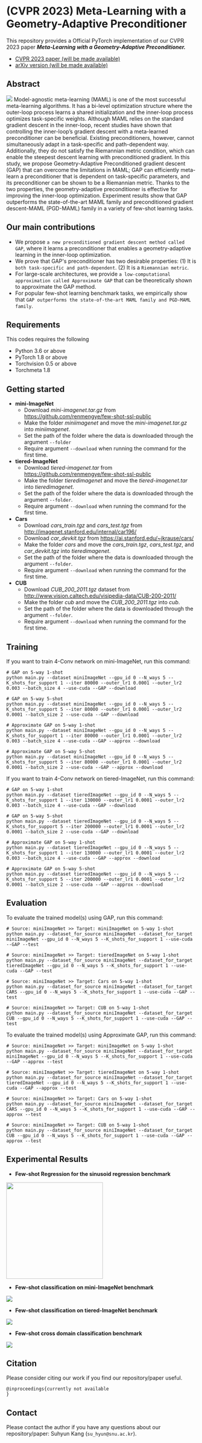# (CVPR 2023) Meta-Learning with a Geometry-Adaptive Preconditioner

This repository provides a Official PyTorch implementation of our CVPR 2023 paper ***Meta-Learning with a Geometry-Adaptive Preconditioner.***
+ [CVPR 2023 paper (will be made available)](https://...) 
+ [arXiv version (will be made available)](https://arxiv.org/abs/2304.01552)

## Abstract
<p float="left">
<img src='imgs/property1_figure.png' width='' height=''>
Model-agnostic meta-learning (MAML) is one of the most successful meta-learning algorithms. 
It has a bi-level optimization structure where the outer-loop process learns a shared initialization and the inner-loop process optimizes task-specific weights. 
Although MAML relies on the standard gradient descent in the inner-loop, recent studies have shown that controlling the inner-loop’s gradient descent with a meta-learned preconditioner can be beneficial. 
Existing preconditioners, however, cannot simultaneously adapt in a task-specific and path-dependent way. 
Additionally, they do not satisfy the Riemannian metric condition, which can enable the steepest descent learning with preconditioned gradient. 
In this study, we propose Geometry-Adaptive Preconditioned gradient descent (GAP) that can overcome the limitations in MAML; 
GAP can efficiently meta-learn a preconditioner that is dependent on task-specific parameters, and its preconditioner can be shown to be a Riemannian metric. 
Thanks to the two properties, the geometry-adaptive preconditioner is effective for improving the inner-loop optimization. 
Experiment results show that GAP outperforms the state-of-the-art MAML family and preconditioned gradient descent-MAML (PGD-MAML) family in a variety of few-shot learning tasks.

## Our main contributions
- We propose `a new preconditioned gradient descent method called GAP`, where it learns a preconditioner that enables a geometry-adaptive learning in the inner-loop optimization.
- We prove that GAP's preconditioner has two desirable properties: (1) It is `both task-specific and path-dependent`. (2) It is a `Riemannian metric`.
- For large-scale architectures, we provide `a low-computational approximation called Approximate GAP` that can be theoretically shown to approximate the GAP method. 
- For popular few-shot learning benchmark tasks, we empirically show that `GAP outperforms the state-of-the-art MAML family and PGD-MAML family`.

## Requirements
This codes requires the following
- Python 3.6 or above
- PyTorch 1.8 or above
- Torchvision 0.5 or above
- Torchmeta 1.8

## Getting started
- **mini-ImageNet**
  - Download _mini-imagenet.tar.gz_ from https://github.com/renmengye/few-shot-ssl-public
  - Make the folder _miniimagenet_ and move the _mini-imagenet.tar.gz_ into _miniimagenet_.
  - Set the path of the folder where the data is downloaded through the argument `--folder`
  - Require argument `--download` when running the command for the first time.
- **tiered-ImageNet**
  - Download _tiered-imagenet.tar_ from https://github.com/renmengye/few-shot-ssl-public
  - Make the folder _tieredimagenet_ and move the _tiered-imagenet.tar_ into _tieredimagenet_.
  - Set the path of the folder where the data is downloaded through the argument `--folder`.
  - Require argument `--download` when running the command for the first time.
- **Cars**
  - Download _cars_train.tgz_ and _cars_test.tgz_ from http://imagenet.stanford.edu/internal/car196/
  - Download _car_devkit.tgz_ from https://ai.stanford.edu/~jkrause/cars/
  - Make the folder _cars_ and move the _cars_train.tgz_, _cars_test.tgz_, and _car_devkit.tgz_ into _tieredimagenet_.
  - Set the path of the folder where the data is downloaded through the argument `--folder`.
  - Require argument `--download` when running the command for the first time.
- **CUB**
  - Download _CUB_200_2011.tgz_ dataset from http://www.vision.caltech.edu/visipedia-data/CUB-200-2011/
  - Make the folder _cub_ and move the _CUB_200_2011.tgz_ into _cub_.
  - Set the path of the folder where the data is downloaded through the argument `--folder`.
  - Require argument `--download` when running the command for the first time.

## Training
If you want to train 4-Conv network on mini-ImageNet, run this command:
```
# GAP on 5-way 1-shot
python main.py --dataset miniImageNet --gpu_id 0 --N_ways 5 --K_shots_for_support 1 --iter 80000 --outer_lr1 0.0001 --outer_lr2 0.003 --batch_size 4 --use-cuda --GAP --download

# GAP on 5-way 5-shot
python main.py --dataset miniImageNet --gpu_id 0 --N_ways 5 --K_shots_for_support 5 --iter 80000 --outer_lr1 0.0001 --outer_lr2 0.0001 --batch_size 2 --use-cuda --GAP --download

# Approximate GAP on 5-way 1-shot
python main.py --dataset miniImageNet --gpu_id 0 --N_ways 5 --K_shots_for_support 1 --iter 80000 --outer_lr1 0.0001 --outer_lr2 0.003 --batch_size 4 --use-cuda --GAP --approx --download

# Approximate GAP on 5-way 5-shot
python main.py --dataset miniImageNet --gpu_id 0 --N_ways 5 --K_shots_for_support 5 --iter 80000 --outer_lr1 0.0001 --outer_lr2 0.0001 --batch_size 2 --use-cuda --GAP --approx --download
```

If you want to train 4-Conv network on tiered-ImageNet, run this command:
```
# GAP on 5-way 1-shot
python main.py --dataset tieredImageNet --gpu_id 0 --N_ways 5 --K_shots_for_support 1 --iter 130000 --outer_lr1 0.0001 --outer_lr2 0.003 --batch_size 4 --use-cuda --GAP --download

# GAP on 5-way 5-shot
python main.py --dataset tieredImageNet --gpu_id 0 --N_ways 5 --K_shots_for_support 5 --iter 200000 --outer_lr1 0.0001 --outer_lr2 0.0001 --batch_size 2 --use-cuda --GAP --download

# Approximate GAP on 5-way 1-shot
python main.py --dataset tieredImageNet --gpu_id 0 --N_ways 5 --K_shots_for_support 1 --iter 130000 --outer_lr1 0.0001 --outer_lr2 0.003 --batch_size 4 --use-cuda --GAP --approx --download

# Approximate GAP on 5-way 5-shot
python main.py --dataset tieredImageNet --gpu_id 0 --N_ways 5 --K_shots_for_support 5 --iter 200000 --outer_lr1 0.0001 --outer_lr2 0.0001 --batch_size 2 --use-cuda --GAP --approx --download
```

## Evaluation
To evaluate the trained model(s) using GAP, run this command:
```
# Source: miniImageNet >> Target: miniImageNet on 5-way 1-shot
python main.py --dataset_for_source miniImageNet --dataset_for_target miniImageNet --gpu_id 0 --N_ways 5 --K_shots_for_support 1 --use-cuda --GAP --test

# Source: miniImageNet >> Target: tieredImageNet on 5-way 1-shot
python main.py --dataset_for_source miniImageNet --dataset_for_target tieredImageNet --gpu_id 0 --N_ways 5 --K_shots_for_support 1 --use-cuda --GAP --test

# Source: miniImageNet >> Target: Cars on 5-way 1-shot
python main.py --dataset_for_source miniImageNet --dataset_for_target CARS --gpu_id 0 --N_ways 5 --K_shots_for_support 1 --use-cuda --GAP --test

# Source: miniImageNet >> Target: CUB on 5-way 1-shot
python main.py --dataset_for_source miniImageNet --dataset_for_target CUB --gpu_id 0 --N_ways 5 --K_shots_for_support 1 --use-cuda --GAP --test
```

To evaluate the trained model(s) using Approximate GAP, run this command:
```
# Source: miniImageNet >> Target: miniImageNet on 5-way 1-shot
python main.py --dataset_for_source miniImageNet --dataset_for_target miniImageNet --gpu_id 0 --N_ways 5 --K_shots_for_support 1 --use-cuda --GAP --approx --test

# Source: miniImageNet >> Target: tieredImageNet on 5-way 1-shot
python main.py --dataset_for_source miniImageNet --dataset_for_target tieredImageNet --gpu_id 0 --N_ways 5 --K_shots_for_support 1 --use-cuda --GAP --approx --test

# Source: miniImageNet >> Target: Cars on 5-way 1-shot
python main.py --dataset_for_source miniImageNet --dataset_for_target CARS --gpu_id 0 --N_ways 5 --K_shots_for_support 1 --use-cuda --GAP --approx --test

# Source: miniImageNet >> Target: CUB on 5-way 1-shot
python main.py --dataset_for_source miniImageNet --dataset_for_target CUB --gpu_id 0 --N_ways 5 --K_shots_for_support 1 --use-cuda --GAP --approx --test
```

## Experimental Results
- **Few-shot Regression for the sinusoid regression benchmark**
<p float="left">
<img src='imgs/few-shot-regression.png' width='' height='256'>

- **Few-shot classification on mini-ImageNet benchmark**
<p float="left">
<img src='imgs/few-shot-classification-mini.png' width='' height=''>

- **Few-shot classification on tiered-ImageNet benchmark**
<p float="left">
<img src='imgs/few-shot-classification-tiered.png' width='' height=''>

- **Few-shot cross domain classification benchmark**
<p float="left">
<img src='imgs/few-shot-cross-domain.png' width='' height=''>

## Citation
Please consider citing our work if you find our repository/paper useful.
```
@inproceedings{currently not available
}
```

## Contact
Please contact the author if you have any questions about our repository/paper: Suhyun Kang (`su_hyun@snu.ac.kr`).
